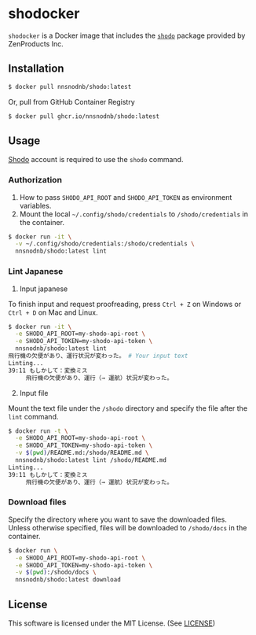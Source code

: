 # shodocker

`shodocker` is a Docker image that includes the [`shodo`](https://pypi.org/project/shodo/) package provided by ZenProducts Inc.

## Installation

```bash
$ docker pull nnsnodnb/shodo:latest
```

Or, pull from GitHub Container Registry

```bash
$ docker pull ghcr.io/nnsnodnb/shodo:latest
```

## Usage

[Shodo](https://shodo.ink) account is required to use the `shodo` command.

### Authorization

1. How to pass `SHODO_API_ROOT` and `SHODO_API_TOKEN` as environment variables.
2. Mount the local `~/.config/shodo/credentials` to `/shodo/credentials` in the container.

```bash
$ docker run -it \
  -v ~/.config/shodo/credentials:/shodo/credentials \
  nnsnodnb/shodo:latest lint
```

### Lint Japanese

1. Input japanese

To finish input and request proofreading, press `Ctrl + Z` on Windows or `Ctrl + D` on Mac and Linux.

```bash
$ docker run -it \
  -e SHODO_API_ROOT=my-shodo-api-root \
  -e SHODO_API_TOKEN=my-shodo-api-token \
  nnsnodnb/shodo:latest lint
飛行機の欠便があり、運行状況が変わった。 # Your input text
Linting...
39:11 もしかして：変換ミス
     飛行機の欠便があり、運行（→ 運航）状況が変わった。
```

2. Input file

Mount the text file under the `/shodo` directory and specify the file after the `lint` command.

```bash
$ docker run -t \
  -e SHODO_API_ROOT=my-shodo-api-root \
  -e SHODO_API_TOKEN=my-shodo-api-token \
  -v $(pwd)/README.md:/shodo/README.md \
  nnsnodnb/shodo:latest lint /shodo/README.md
Linting...
39:11 もしかして：変換ミス
     飛行機の欠便があり、運行（→ 運航）状況が変わった。
```

### Download files

Specify the directory where you want to save the downloaded files.  
Unless otherwise specified, files will be downloaded to `/shodo/docs` in the container.

```bash
$ docker run \
  -e SHODO_API_ROOT=my-shodo-api-root \
  -e SHODO_API_TOKEN=my-shodo-api-token \
  -v $(pwd):/shodo/docs \
  nnsnodnb/shodo:latest download
```

## License

This software is licensed under the MIT License. (See [LICENSE](./LICENSE))
